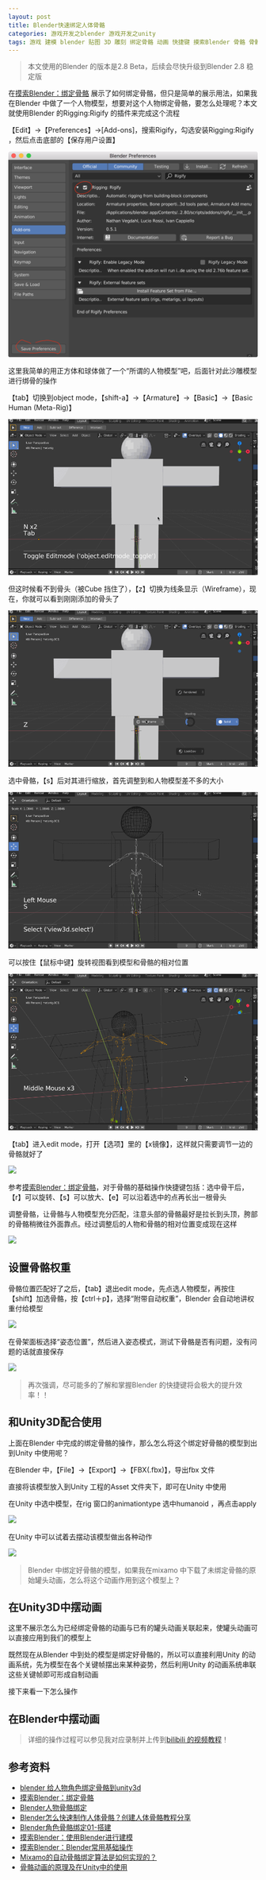 ```yaml
---
layout: post
title: Blender快速绑定人体骨骼
categories: 游戏开发之blender 游戏开发之unity 
tags: 游戏 建模 blender 贴图 3D 雕刻 绑定骨骼 动画 快捷键 摸索Blender 骨骼 骨骼权重 Rigging:Rigify unity unity3d Unity3D U3D 镜像模式 fbx 
---
```


>本文使用的Blender 的版本是2.8 Beta，后续会尽快升级到Blender 2.8 稳定版

在[摸索Blender：绑定骨骼](http://www.xumenger.com/blender-bone-03-20190908/) 展示了如何绑定骨骼，但只是简单的展示用法，如果我在Blender 中做了一个人物模型，想要对这个人物绑定骨骼，要怎么处理呢？本文就使用Blender 的Rigging:Rigify 的插件来完成这个流程

【Edit】->【Preferences】->[Add-ons]，搜索Rigify，勾选安装Rigging:Rigify ，然后点击底部的【保存用户设置】

![](../media/image/2020-02-11/01.png)

这里我简单的用正方体和球体做了一个“所谓的人物模型”吧，后面针对此沙雕模型进行绑骨的操作

【tab】切换到object mode，【shift-a】->【Armature】->【Basic】->【Basic Human (Meta-Rig)】

![](../media/image/2020-02-11/02.gif)

但这时候看不到骨头（被Cube 挡住了），【z】切换为线条显示（Wireframe），现在，你就可以看到刚刚添加的骨头了

![](../media/image/2020-02-11/03.gif)

选中骨骼，【s】后对其进行缩放，首先调整到和人物模型差不多的大小

![](../media/image/2020-02-11/04.gif)

可以按住【鼠标中键】旋转视图看到模型和骨骼的相对位置

![](../media/image/2020-02-11/05.gif)

【tab】进入edit mode，打开【选项】里的【x镜像】，这样就只需要调节一边的骨骼就好了

![](../media/image/2020-02-11/06.gif)

参考[摸索Blender：绑定骨骼](http://www.xumenger.com/blender-bone-03-20190908/)，对于骨骼的基础操作快捷键包括：选中骨干后，【r】可以旋转、【s】可以放大、【e】可以沿着选中的点再长出一根骨头

调整骨骼，让骨骼与人物模型充分匹配，注意头部的骨骼最好是拉长到头顶，胯部的骨骼稍微往外面靠点。经过调整后的人物和骨骼的相对位置变成现在这样

![](../media/image/2020-02-11/07.png)

## 设置骨骼权重

骨骼位置匹配好了之后，【tab】退出edit mode，先点选人物模型，再按住【shift】加选骨骼，按【ctrl＋p】，选择“附带自动权重”，Blender 会自动地讲权重付给模型

![](../media/image/2020-02-11/08.gif)

在骨架面板选择“姿态位置”，然后进入姿态模式，测试下骨骼是否有问题，没有问题的话就直接保存

![](../media/image/2020-02-11/09.gif)

>再次强调，尽可能多的了解和掌握Blender 的快捷键将会极大的提升效率！！

## 和Unity3D配合使用

上面在Blender 中完成的绑定骨骼的操作，那么怎么将这个绑定好骨骼的模型到出到Unity 中使用呢？

在Blender 中，【File】->【Export】->【FBX(.fbx)】，导出fbx 文件

直接将该模型放入到Unity 工程的Asset 文件夹下，即可在Unity 中使用

在Unity 中选中模型，在rig 窗口的animationtype 选中humanoid ，再点击apply

![](../media/image/2020-02-11/10.png)

在Unity 中可以试着去摆动该模型做出各种动作

![](../media/image/2020-02-11/11.gif)

>Blender 中绑定好骨骼的模型，如果我在mixamo 中下载了未绑定骨骼的原始罐头动画，怎么将这个动画作用到这个模型上？

## 在Unity3D中摆动画

这里不展示怎么为已经绑定骨骼的动画与已有的罐头动画关联起来，使罐头动画可以直接应用到我们的模型上

既然现在从Blender 中到处的模型是绑定好骨骼的，所以可以直接利用Unity 的动画系统，先为模型在各个关键帧摆出来某种姿势，然后利用Unity 的动画系统串联这些关键帧即可形成自制动画

接下来看一下怎么操作



## 在Blender中摆动画



>详细的操作过程可以参见我对应录制并上传到[bilibili 的视频教程]()！

## 参考资料

* [blender 给人物角色绑定骨骼到unity3d](https://blog.csdn.net/qq_18609315/article/details/50417087)
* [摸索Blender：绑定骨骼](http://www.xumenger.com/blender-bone-03-20190908/)
* [Blender人物骨骼绑定](https://blog.csdn.net/perry0528/article/details/89181512)
* [Blender怎么快速制作人体骨骼？创建人体骨骼教程分享](https://www.golue.com/news/v365537.html)
* [Blender角色骨骼绑定01-搭建](https://www.bilibili.com/video/av50949442/)
* [摸索Blender：使用Blender进行建模](http://www.xumenger.com/blender-example-02-20190907/)
* [摸索Blender：Blender常用基础操作](http://www.xumenger.com/blender-example-01-20190907/)
* [Mixamo的自动骨骼绑定算法是如何实现的？](https://www.zhihu.com/question/62493885)
* [骨骼动画的原理及在Unity中的使用](https://www.cnblogs.com/blueberryzzz/p/9960131.html)
